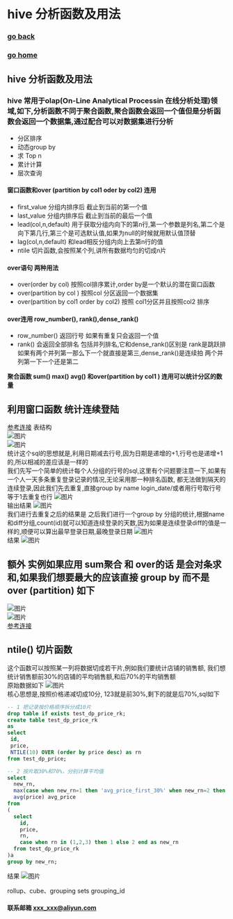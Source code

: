 # hive 分析函数及用法
### [go back](/x2q/hive/hive)      
### [go home](/x2q)     
 
## hive 分析函数及用法
### hive 常用于olap(On-Line Analytical Processin 在线分析处理)领域,如下,分析函数不同于聚合函数,聚合函数会返回一个值但是分析函数会返回一个数据集,通过配合可以对数据集进行分析  

+ 分区排序
+ 动态group by
+ 求 Top n
+ 累计计算
+ 层次查询
#### 窗口函数和over (partition by col1 oder by col2) 连用
+ first_value 分组内排序后 截止到当前的第一个值
+ last_value 分组内排序后 截止到当前的最后一个值
+ lead(col,n,default) 用于获取分组内向下的第n行,第一个参数是列名,第二个是向下第几行,第三个是可选默认值,如果为null的时候就用默认值顶替
+ lag(col,n,default) 和lead相反分组内向上去第n行的值   
+ ntile 切片函数,会按照某个列,讲所有数据均匀的切成n片
#### over语句 两种用法
+ over(order by col) 按照col排序累计,order by是一个默认的潜在窗口函数
+ over(partition by col ) 按照col 分区返回一个数据集
+ over(partition by col1 order by col2) 按照 col1分区并且按照col2 排序
#### over连用 row_number(), rank(),dense_rank()
+ row_number() 返回行号 如果有重复只会返回一个值
+ rank() 会返回全部排名 包括并列排名,它和dense_rank()区别是 rank是跳跃排 如果有两个并列第一那么下一个就直接是第三,dense_rank()是连续拍 两个并列第一下一个还是第二

**聚合函数 sum() max() avg() 和over(partition by col1 ) 连用可以统计分区的数量**

## 利用窗口函数 统计连续登陆
[参考连接](https://blog.csdn.net/TomAndersen/article/details/106432890)
表结构  
![图片](/static/img/get5.png)  
![图片](/static/img/get6.png)  
统计这个sql的思想就是,利用日期减去行号,因为日期是递增的+1,行号也是递增+1的,所以相减的差应该是一样的  
我们先写一个简单的统计每个人分组的行号的sql,这里有个问题要注意一下,如果有一个人一天多条重复登录记录的情况,无论采用那一种排名函数,
都无法做到隔天的连续登录,因此我们先去重复,直接group by name login_date/或者用行号取行号等于1去重复也行
![图片](/static/img/get1.png)  
输出结果
![图片](/static/img/get2.png)  
我们进行去重复之后的结果是
之后我们进行一个group by 分组的统计,根据name和diff分组,count(id)就可以知道连续登录的天数,因为如果是连续登录diff的值是一样的,顺便可以算出最早登录日期,最晚登录日期
![图片](/static/img/get3.png)  
结果
![图片](/static/img/get4.png)  
## 额外 实例如果应用 sum聚合 和 over的话 是会对条求和,如果我们想要最大的应该直接 group by 而不是 over (partition) 如下
![图片](/static/img/get7.png)  
![图片](/static/img/get8.png)  
[参考连接](https://blog.csdn.net/sherri_du/article/details/53312085)

## ntile() 切片函数
这个函数可以按照某一列将数据切成若干片,例如我们要统计店铺的销售额,
我们想统计销售额前30%的店铺的平均销售额,和后70%的平均销售额   
原始数据如下
![图片](/static/img/get9.png)  
核心思想是,按照价格递减切成10分, 123就是前30%,剩下的就是后70%,sql如下
```sql
-- 1 把记录按价格顺序拆分成10片
drop table if exists test_dp_price_rk;
create table test_dp_price_rk
as
select
 id,
 price,
 NTILE(10) OVER (order by price desc) as rn
from test_dp_price;

-- 2 按片取30%和70%，分别计算平均值
select
  new_rn,
  max(case when new_rn=1 then 'avg_price_first_30%' when new_rn=2 then 'avg_price_last_70%' end) as avg_price_name,
  avg(price) avg_price
from 
(
  select 
    id,
    price,
    rn,
    case when rn in (1,2,3) then 1 else 2 end as new_rn
  from test_dp_price_rk
)a
group by new_rn;
```
                                                          
                                                          
结果
![图片](/static/img/get10.png)        



rollup、cube、grouping sets  grouping_id                                                    
#### 联系邮箱 xxx_xxx@aliyun.com

